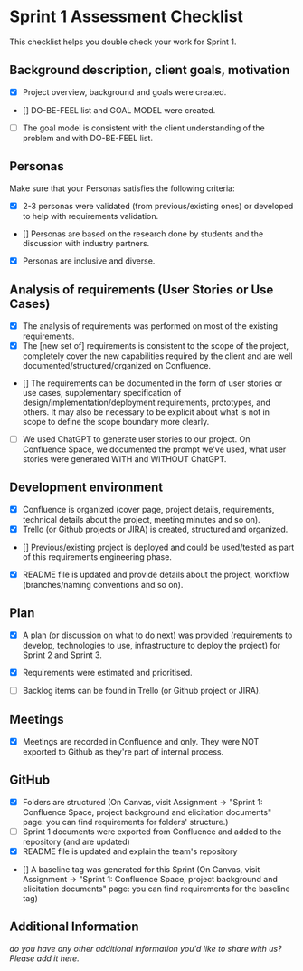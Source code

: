 # Sprint 1 Assessment Checklist
This checklist helps you double check your work for Sprint 1. 


## Background description, client goals, motivation
- [x] Project overview, background and goals were created.
- [] DO-BE-FEEL list and GOAL MODEL were created. 
- [ ] The goal model is consistent with the client understanding of the problem and with DO-BE-FEEL list.


## Personas
Make sure that your Personas satisfies the following criteria:

- [x] 2-3 personas were validated (from previous/existing ones) or developed to help with requirements validation.
- [] Personas are based on the research done by students and the discussion with industry partners.
- [x] Personas are inclusive and diverse.


## Analysis of requirements (User Stories or Use Cases)

- [x] The analysis of requirements was performed on most of the existing requirements. 
- [x] The [new set of] requirements is consistent to the scope of the project, completely cover the new capabilities required by the client and are well documented/structured/organized on Confluence.
- [] The requirements can be documented in the form of user stories or use cases, supplementary specification of design/implementation/deployment requirements, prototypes, and others. It may also be necessary to be explicit about what is not in scope to define the scope boundary more clearly.
- [ ] We used ChatGPT to generate user stories to our project. On Confluence Space, we documented the prompt we've used, what user stories were generated WITH and WITHOUT ChatGPT.

## Development environment

- [x] Confluence is organized (cover page, project details, requirements, technical details about the project, meeting minutes and so on). 
- [x] Trello (or Github projects or JIRA) is created, structured and organized. 
- [] Previous/existing project is deployed and could be used/tested as part of this requirements engineering phase.
- [x] README file is updated and provide details about the project, workflow (branches/naming conventions and so on).

## Plan

- [x] A plan (or discussion on what to do next) was provided (requirements to develop, technologies to use, infrastructure to deploy the project) for Sprint 2 and Sprint 3. 
- [x] Requirements were estimated and prioritised.
- [ ] Backlog items can be found in Trello (or Github project or JIRA).


## Meetings

- [x] Meetings are recorded in Confluence and only. They were NOT exported to Github as they're part of internal process.


## GitHub 

- [x] Folders are structured (On Canvas, visit Assignment -> "Sprint 1: Confluence Space, project background and elicitation documents" page: you can find requirements for folders' structure.)
- [ ] Sprint 1 documents were exported from Confluence and added to the repository (and are updated)
- [x] README file is updated and explain the team's repository
- [] A baseline tag was generated for this Sprint (On Canvas, visit Assignment -> "Sprint 1: Confluence Space, project background and elicitation documents" page: you can find requirements for the baseline tag)

## Additional Information

*do you have any other additional information you'd like to share with us? Please add it here.*
